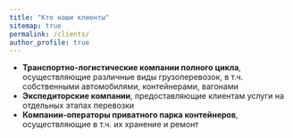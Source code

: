 ```yaml
---
title: "Кто наши клиенты"
sitemap: true
permalink: /clients/
author_profile: true
---
```


- **Транспортно-логистические компании полного цикла**, осуществляющие различные виды грузоперевозок, в т.ч. собственными автомобилями, контейнерами, вагонами
- **Экспедиторские компании**, предоставляющие клиентам услуги на отдельных этапах перевозки
- **Компании-операторы приватного парка контейнеров**, осуществляющие в т.ч. их хранение и ремонт
